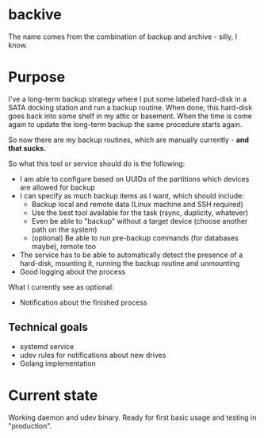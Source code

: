 # backive

The name comes from the combination of backup and archive - silly, I know.

# Purpose

I've a long-term backup strategy where I put some labeled hard-disk in a SATA docking station and run a backup routine. When done, this hard-disk goes back into some shelf in my attic or basement. When the time is come again to update the long-term backup the same procedure starts again.

So now there are my backup routines, which are manually currently - **and that sucks.**

So what this tool or service should do is the following:
- I am able to configure based on UUIDs of the partitions which devices are allowed for backup
- I can specify as much backup items as I want, which should include:
  - Backup local and remote data (Linux machine and SSH required)
  - Use the best tool available for the task (rsync, duplicity, whatever)
  - Even be able to "backup" without a target device (choose another path on the system)
  - (optional) Be able to run pre-backup commands (for databases maybe), remote too
- The service has to be able to automatically detect the presence of a hard-disk, mounting it, running the backup routine and unmounting
- Good logging about the process


What I currently see as optional:
- Notification about the finished process

## Technical goals

- systemd service
- udev rules for notifications about new drives
- Golang implementation

# Current state

Working daemon and udev binary. Ready for first basic usage and testing in "production".
